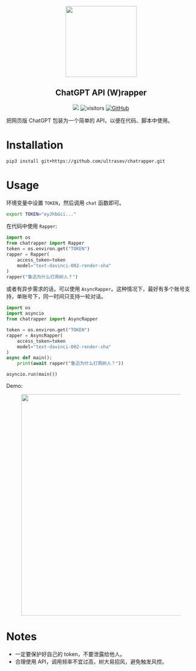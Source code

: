 
<div align="center">
 <figure style="text-align: align;">
     <img src="https://s3.bmp.ovh/imgs/2024/03/15/2aa0a21860f0ded7.png" width=189pt>
 </figure>
<h2>ChatGPT API (W)rapper</h2>

<a href='https://follow-your-click.github.io/'><img src='https://img.shields.io/badge/Project-Page-Green'></a> ![visitors](https://visitor-badge.laobi.icu/badge?page_id=ultrasev.chatrapper&left_color=green&right_color=red)  [![GitHub](https://img.shields.io/github/stars/ultrasev/chatrapper?style=social)](https://github.com/ultrasev/chatrapper)
</div>

把网页版 ChatGPT 包装为一个简单的 API，以便在代码、脚本中使用。

# Installation
```bash
pip3 install git+https://github.com/ultrasev/chatrapper.git
```

# Usage
环境变量中设置 `TOKEN`，然后调用 `chat` 函数即可。
```bash
export TOKEN="eyJhbGci..."
```

在代码中使用 `Rapper`:
```python
import os
from chatrapper import Rapper
token = os.environ.get("TOKEN")
rapper = Rapper(
    access_token=token
    model="text-davinci-002-render-sha"
)
rapper("鲁迅为什么打周树人？")
```

或者有异步需求的话，可以使用 `AsyncRapper`。这种情况下，最好有多个账号支持，单账号下，同一时间只支持一轮对话。

```python
import os
import asyncio
from chatrapper import AsyncRapper

token = os.environ.get("TOKEN")
rapper = AsyncRapper(
    access_token=token
    model="text-davinci-002-render-sha"
)
async def main():
    print(await rapper("鲁迅为什么打周树人？"))

asyncio.run(main())
```

Demo:

<figure style="text-align: left;">
    <img src="https://s3.bmp.ovh/imgs/2024/03/15/25ea45935e95e00e.gif" width=589pt>
</figure>


# Notes
- 一定要保护好自己的 token，不要泄露给他人。
- 合理使用 API，调用频率不宜过高，树大易招风，避免触发风控。
